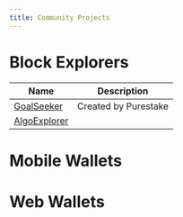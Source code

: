 ```yaml
---
title: Community Projects
---
```

# Block Explorers

| Name| Description |
|------|------|
| <a href="https://goalseeker.purestake.io/algorand/mainnet" target="_blank">GoalSeeker</a> | Created by Purestake |
| <a href="https://algoexplorer.io/" target="_blank">AlgoExplorer</a> | |

# Mobile Wallets

# Web Wallets
